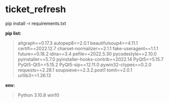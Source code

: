 # ticket_refresh
 pip install -r requirements.txt

  __pip list:__
 > altgraph==0.17.3
 > autopep8==2.0.1
 > beautifulsoup4==4.11.1
 > certifi==2022.12.7
 > charset-normalizer==2.1.1
 > fake-useragent==1.1.1
 > future==0.18.2
 > idna==3.4
 > pefile==2022.5.30
 > pycodestyle==2.10.0
 > pyinstaller==5.7.0
 > pyinstaller-hooks-contrib==2022.14
 > PyQt5==5.15.7
 > PyQt5-Qt5==5.15.2
 > PyQt5-sip==12.11.0
 > pywin32-ctypes==0.2.0
 > requests==2.28.1
 > soupsieve==2.3.2.post1
 > tomli==2.0.1
 > urllib3==1.26.13


 __env:__
  > Python 3.10.8
  > win10


